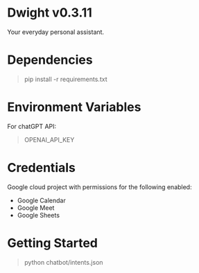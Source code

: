# Dwight v0.3.11

Your everyday personal assistant.

# Dependencies

> pip install -r requirements.txt

# Environment Variables

For chatGPT API:
> OPENAI_API_KEY

# Credentials

Google cloud project with permissions for the following enabled:

- Google Calendar
- Google Meet
- Google Sheets

# Getting Started

> python chatbot/intents.json